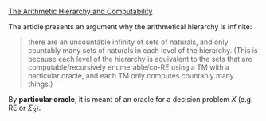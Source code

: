[The Arithmetic Hierarchy and Computability](https://risingentropy.com/the-arithmetic-hierarchy-and-computability/comment-page-1/#comment-2100)

The article presents an argument why the arithmetical hierarchy is infinite:

> there are an uncountable infinity of sets of naturals, and only countably many sets of naturals in each level of the hierarchy. (This is because each level of the hierarchy is equivalent to the sets that are computable/recursively enumerable/co-RE using a TM with a particular oracle, and each TM only computes countably many things.)

By **particular oracle**, it is meant of an oracle for a decision problem $X$ (e.g. RE or $\Sigma_3$).